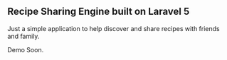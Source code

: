 ## Recipe Sharing Engine built on Laravel 5

Just a simple application to help discover and share recipes with friends and family.

Demo Soon.